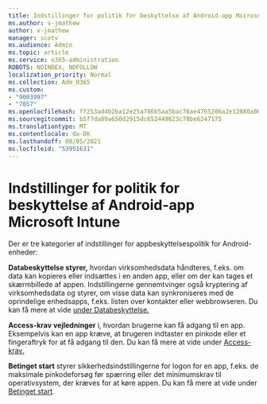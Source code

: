 ```yaml
---
title: Indstillinger for politik for beskyttelse af Android-app Microsoft Intune
ms.author: v-jmathew
author: v-jmathew
manager: scotv
ms.audience: Admin
ms.topic: article
ms.service: o365-administration
ROBOTS: NOINDEX, NOFOLLOW
localization_priority: Normal
ms.collection: Adm_O365
ms.custom:
- "9003997"
- "7057"
ms.openlocfilehash: ff253ad4b2ba12e25a786b5aa5bac76ae4765206a2e12880a0673ce5fcbf30c2
ms.sourcegitcommit: b5f7da89a650d2915dc652449623c78be6247175
ms.translationtype: MT
ms.contentlocale: da-DK
ms.lasthandoff: 08/05/2021
ms.locfileid: "53951631"
---
```

# <a name="android-app-protection-policy-settings-in-microsoft-intune"></a>Indstillinger for politik for beskyttelse af Android-app Microsoft Intune

Der er tre kategorier af indstillinger for appbeskyttelsespolitik for Android-enheder:

**Databeskyttelse styrer,** hvordan virksomhedsdata håndteres, f.eks. om data kan kopieres eller indsættes i en anden app, eller om der kan tages et skærmbillede af appen. Indstillingerne gennemtvinger også kryptering af virksomhedsdata og styrer, om visse data kan synkroniseres med de oprindelige enhedsapps, f.eks. listen over kontakter eller webbrowseren. Du kan få mere at vide [under Databeskyttelse.](https://go.microsoft.com/fwlink/?linkid=2135259)

**Access-krav vejledninger** i, hvordan brugerne kan få adgang til en app. Eksempelvis kan en app kræve, at brugeren indtaster en pinkode eller et fingeraftryk for at få adgang til den. Du kan få mere at vide under [Access-krav.](https://go.microsoft.com/fwlink/?linkid=2135260)

**Betinget start** styrer sikkerhedsindstillingerne for logon for en app, f.eks. de maksimale pinkodeforsøg før spærring eller det minimumskrav til operativsystem, der kræves for at køre appen. Du kan få mere at vide under [Betinget start](https://go.microsoft.com/fwlink/?linkid=2135507).
